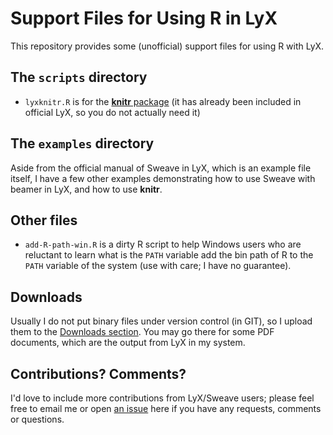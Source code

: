# Support Files for Using R in LyX

This repository provides some (unofficial) support files for using R with LyX.

## The `scripts` directory

- `lyxknitr.R` is for the [**knitr** package](https://yihui.name/knitr) (it has already been included in official LyX, so you do not actually need it)

## The `examples` directory

Aside from the official manual of Sweave in LyX, which is an example file itself, I have a few other examples demonstrating how to use Sweave with beamer in LyX, and how to use **knitr**.

## Other files

- `add-R-path-win.R` is a dirty R script to help Windows users who are reluctant to learn what is the `PATH` variable add the bin path of R to the `PATH` variable of the system (use with care; I have no guarantee).

## Downloads

Usually I do not put binary files under version control (in GIT), so I upload them to the [Downloads section](https://github.com/yihui/lyx/downloads). You may go there for some PDF documents, which are the output from LyX in my system.

## Contributions? Comments?

I'd love to include more contributions from LyX/Sweave users; please feel free to email me or open [an issue](https://github.com/yihui/lyx/issues) here if you have any requests, comments or questions.

